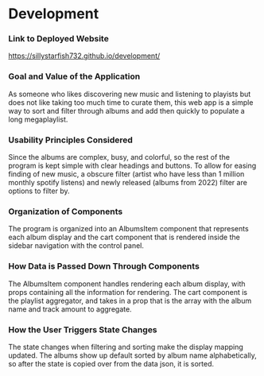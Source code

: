 # Development

### Link to Deployed Website
https://sillystarfish732.github.io/development/

### Goal and Value of the Application
As someone who likes discovering new music and listening to playists 
but does not like taking too much time to curate them, this web app 
is a simple way to sort and filter through albums and add then
quickly to populate a long megaplaylist.

### Usability Principles Considered
Since the albums are complex, busy, and colorful, so the rest of the program is
kept simple with clear headings and buttons. To allow for easing finding
of new music, a obscure filter (artist who have less
than 1 million monthly spotify listens) and newly released (albums 
from 2022) filter are options to filter by. 

### Organization of Components
The program is organized into an AlbumsItem component that represents
each album display and the cart component that is rendered inside the 
sidebar navigation with the control panel. 

### How Data is Passed Down Through Components
The AlbumsItem component handles rendering each album display, with 
props containing all the information for rendering. The cart component
is the playlist aggregator, and takes in a prop that is the array with
the album name and track amount to aggregate. 

### How the User Triggers State Changes
The state changes when filtering and sorting make the display mapping
updated. The albums show up default sorted by album name alphabetically, 
so after the state is copied over from the data json, it is sorted. 
